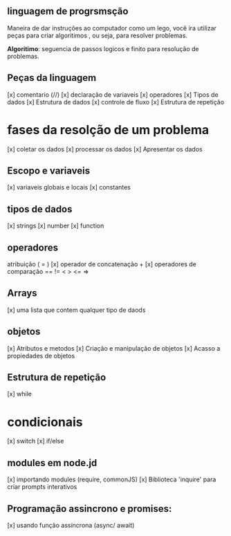 ## linguagem de progrsmsção

Maneira de dar instruções ao computador
como um lego, você ira utilizar peças para criar algoritimos , ou seja, para resolver problemas.

**Algoritimo**: seguencia de passos logicos e finito para resolução de problemas.

## Peças da linguagem

[x] comentario (//)
[x] declaração de variaveis
[x] operadores
[x] Tipos de dados
[x] Estrutura de dados 
[x] controle de fluxo 
[x] Estrutura de repetição

# fases da resolção de um problema

[x] coletar os dados 
[x] processar os dados 
[x] Apresentar os dados

## Escopo e variaveis

[x] variaveis globais e locais
[x] constantes

## tipos de dados

[x] strings
[x] number
[x] function

## operadores

atribuição ( = )
[x] operador de concatenação +
[x] operadores de comparação == != < > <= =>

## Arrays 

[x] uma lista que contem qualquer tipo de daods

## objetos
[x] Atributos e metodos
[x] Criação e manipulação de objetos
[x] Acasso a propiedades de objetos 

## Estrutura de repetição

[x] while

# condicionais 

 [x] switch
 [x] if/else 

## modules em node.jd
[x] importando modules (require, commonJS)
[x] Biblioteca 'inquire' para criar prompts interativos

## Programação assincrono e promises:

[x] usando função assíncrona (async/ await)